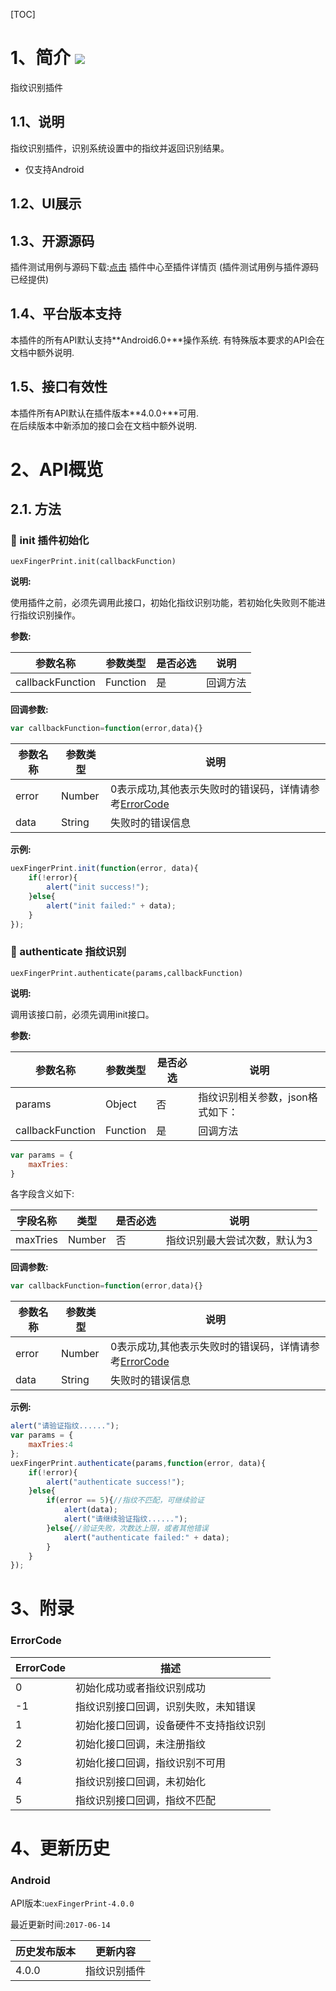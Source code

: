 
[TOC]
# 1、简介 [![](http://appcan-download.oss-cn-beijing.aliyuncs.com/%E5%85%AC%E6%B5%8B%2Fgf.png)]() 
指纹识别插件

## 1.1、说明
指纹识别插件，识别系统设置中的指纹并返回识别结果。

* 仅支持Android


## 1.2、UI展示


## 1.3、开源源码
插件测试用例与源码下载:[点击](https://github.com/android-plugin/uexFingerPrint) 插件中心至插件详情页 (插件测试用例与插件源码已经提供)

## 1.4、平台版本支持
本插件的所有API默认支持**Android6.0+**操作系统. 
有特殊版本要求的API会在文档中额外说明.

## 1.5、接口有效性
本插件所有API默认在插件版本**4.0.0+**可用.  
在后续版本中新添加的接口会在文档中额外说明. 

#    2、API概览

##  2.1. 方法

###   🍭  init 插件初始化

`uexFingerPrint.init(callbackFunction)    `

**说明:**

使用插件之前，必须先调用此接口，初始化指纹识别功能，若初始化失败则不能进行指纹识别操作。


**参数:**

| 参数名称             | 参数类型     | 是否必选 | 说明   |
| ---------------- | -------- | ---- | ---- |
| callbackFunction | Function | 是    | 回调方法 |

**回调参数:**

```javascript
var callbackFunction=function(error,data){}
```

| 参数名称  | 参数类型   | 说明                                       |
| ----- | ------ | ---------------------------------------- |
| error | Number | 0表示成功,其他表示失败时的错误码，详情请参考[ErrorCode](#ErrorCode) |
| data  | String | 失败时的错误信息                                 |


**示例:**

```javascript
uexFingerPrint.init(function(error, data){
    if(!error){
        alert("init success!");
    }else{
        alert("init failed:" + data);
    }
});
```

###   🍭  authenticate 指纹识别

`uexFingerPrint.authenticate(params,callbackFunction)    `

**说明:**

调用该接口前，必须先调用init接口。


**参数:**

| 参数名称             | 参数类型     | 是否必选 | 说明                 |
| ---------------- | -------- | ---- | ------------------ |
| params           | Object   | 否    | 指纹识别相关参数，json格式如下： |
| callbackFunction | Function | 是    | 回调方法               |

```javascript
var params = {
    maxTries:
}
```
各字段含义如下:

| 字段名称     | 类型     | 是否必选 | 说明              |
| -------- | ------ | ---- | --------------- |
| maxTries | Number | 否    | 指纹识别最大尝试次数，默认为3 |

**回调参数:**

```javascript
var callbackFunction=function(error,data){}
```

| 参数名称  | 参数类型   | 说明                                       |
| ----- | ------ | ---------------------------------------- |
| error | Number | 0表示成功,其他表示失败时的错误码，详情请参考[ErrorCode](#ErrorCode) |
| data  | String | 失败时的错误信息                                 |


**示例:**

```javascript
alert("请验证指纹......");
var params = {
    maxTries:4
};
uexFingerPrint.authenticate(params,function(error, data){
    if(!error){
        alert("authenticate success!");
    }else{
        if(error == 5){//指纹不匹配，可继续验证
			alert(data);
			alert("请继续验证指纹......");
        }else{//验证失败，次数达上限，或者其他错误
			alert("authenticate failed:" + data);
        }
    }
});
```

# 3、附录

### ErrorCode

| ErrorCode | 描述                  |
| --------- | ------------------- |
| 0         | 初始化成功或者指纹识别成功       |
| -1        | 指纹识别接口回调，识别失败，未知错误  |
| 1         | 初始化接口回调，设备硬件不支持指纹识别 |
| 2         | 初始化接口回调，未注册指纹       |
| 3         | 初始化接口回调，指纹识别不可用     |
| 4         | 指纹识别接口回调，未初始化       |
| 5         | 指纹识别接口回调，指纹不匹配      |

# 4、更新历史

### Android

API版本:`uexFingerPrint-4.0.0`

最近更新时间:`2017-06-14`

| 历史发布版本 | 更新内容   |
| ------ | ------ |
| 4.0.0  | 指纹识别插件 |

